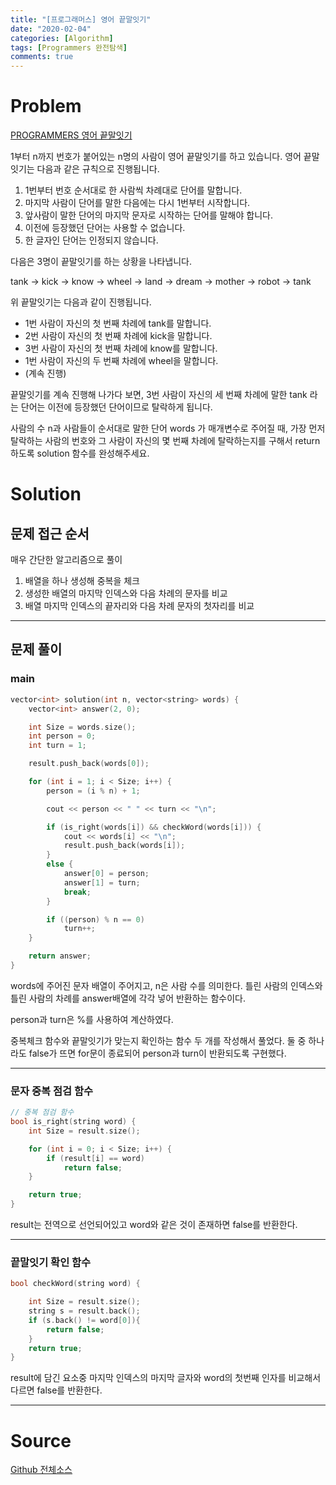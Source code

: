 ```yaml
---
title: "[프로그래머스] 영어 끝말잇기"
date: "2020-02-04"
categories: [Algorithm]
tags: [Programmers 완전탐색]
comments: true
---
```


# Problem

[PROGRAMMERS 영어 끝말잇기](https://programmers.co.kr/learn/courses/30/lessons/12981)

1부터 n까지 번호가 붙어있는 n명의 사람이 영어 끝말잇기를 하고 있습니다. 영어 끝말잇기는 다음과 같은 규칙으로 진행됩니다.

1. 1번부터 번호 순서대로 한 사람씩 차례대로 단어를 말합니다.
2. 마지막 사람이 단어를 말한 다음에는 다시 1번부터 시작합니다.
3. 앞사람이 말한 단어의 마지막 문자로 시작하는 단어를 말해야 합니다.
4. 이전에 등장했던 단어는 사용할 수 없습니다.
5. 한 글자인 단어는 인정되지 않습니다.

다음은 3명이 끝말잇기를 하는 상황을 나타냅니다.

tank → kick → know → wheel → land → dream → mother → robot → tank

위 끝말잇기는 다음과 같이 진행됩니다.

- 1번 사람이 자신의 첫 번째 차례에 tank를 말합니다.
- 2번 사람이 자신의 첫 번째 차례에 kick을 말합니다.
- 3번 사람이 자신의 첫 번째 차례에 know를 말합니다.
- 1번 사람이 자신의 두 번째 차례에 wheel을 말합니다.
- (계속 진행)

끝말잇기를 계속 진행해 나가다 보면, 3번 사람이 자신의 세 번째 차례에 말한 tank 라는 단어는 이전에 등장했던 단어이므로 탈락하게 됩니다.

사람의 수 n과 사람들이 순서대로 말한 단어 words 가 매개변수로 주어질 때, 가장 먼저 탈락하는 사람의 번호와 그 사람이 자신의 몇 번째 차례에 탈락하는지를 구해서 return 하도록 solution 함수를 완성해주세요.

# Solution

## 문제 접근 순서

매우 간단한 알고리즘으로 풀이

1. 배열을 하나 생성해 중복을 체크
2. 생성한 배열의 마지막 인덱스와 다음 차례의 문자를 비교
3. 배열 마지막 인덱스의 끝자리와 다음 차례 문자의 첫자리를 비교

---

## 문제 풀이

### main

```cpp
vector<int> solution(int n, vector<string> words) {
	vector<int> answer(2, 0);

	int Size = words.size();
	int person = 0;
	int turn = 1;

	result.push_back(words[0]);

	for (int i = 1; i < Size; i++) {
		person = (i % n) + 1;

		cout << person << " " << turn << "\n";

		if (is_right(words[i]) && checkWord(words[i])) {
			cout << words[i] << "\n";
			result.push_back(words[i]);
		}
		else {
			answer[0] = person;
			answer[1] = turn;
			break;
		}

		if ((person) % n == 0)
			turn++;
	}

	return answer;
}
```

words에 주어진 문자 배열이 주어지고, n은 사람 수를 의미한다. 틀린 사람의 인덱스와 틀린 사람의 차례를 answer배열에 각각 넣어 반환하는 함수이다.

person과 turn은 %를 사용하여 계산하였다.

중복체크 함수와 끝말잇기가 맞는지 확인하는 함수 두 개를 작성해서 풀었다. 둘 중 하나라도 false가 뜨면 for문이 종료되어 person과 turn이 반환되도록 구현했다.

---

### 문자 중복 점검 함수

```cpp
// 중복 점검 함수
bool is_right(string word) {
	int Size = result.size();

	for (int i = 0; i < Size; i++) {
		if (result[i] == word)
			return false;
	}

	return true;
}
```

result는 전역으로 선언되어있고 word와 같은 것이 존재하면 false를 반환한다.

---

### 끝말잇기 확인 함수

```cpp
bool checkWord(string word) {

	int Size = result.size();
	string s = result.back();
	if (s.back() != word[0]){
		return false;
	}
	return true;
}
```

result에 담긴 요소중 마지막 인덱스의 마지막 글자와 word의 첫번째 인자를 비교해서 다르면 false를 반환한다.

---

# Source

[Github 전체소스](https://github.com/MinByeongChan/myMBC/blob/master/Codetest/Programmers/12981_WordGame.cpp)
